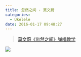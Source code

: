 ```yaml
---
title: 忽然之间 - 莫文蔚
categories:
  - Ukelele
date: 2016-01-17 09:48:27
---
```


> [莫文蔚《忽然之间》弹唱教学](http://www.tanukulele.com/?p=10428)


<!--more-->

![](/img/忽然之间/hrzj.jpg)
